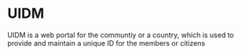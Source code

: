 UIDM
=========

UIDM is a web portal for the communtiy or a country, which is used to provide and maintain a unique ID for the members or citizens

